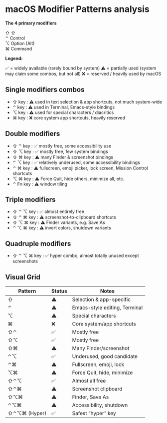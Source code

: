 
# macOS Modifier Patterns analysis

**The 4 primary modifiers**

⇧ ⇧  
⌃ Control  
⌥ Option (Alt)  
⌘ Command  

**Legend:**

✅ = widely available (rarely bound by system)
⚠️ = partially used (system may claim some combos, but not all)
❌ = reserved / heavily used by macOS

## Single modifiers combos

- ⇧ key : ⚠️ used in text selection & app shortcuts, not much system-wide
- ⌃ key : ⚠️ used in Terminal, Emacs-style bindings
- ⌥ key : ⚠️ used for special characters / diacritics
- ⌘ key : ❌ core system app shortcuts, heavily reserved

## Double modifiers

- ⇧ ⌃ key : ✅ mostly free, some accessibility use
- ⇧ ⌥ key : ✅ mostly free, few system bindings
- ⇧ ⌘ key : ⚠️ many Finder & screenshot bindings
- ⌃ ⌥ key : ✅ relatively underused, some accessibility bindings
- ⌃ ⌘ key : ⚠️ fullscreen, emoji picker, lock screen, Mission Control shortcuts
- ⌥ ⌘ key : ⚠️ Force Quit, hide others, minimize all, etc.
- ⌃ Fn key : ⚠️ window tiling 

## Triple modifiers

- ⇧ ⌃ ⌥ key : ✅ almost entirely free
- ⇧ ⌃ ⌘ key : ⚠️ screenshot-to-clipboard shortcuts
- ⇧ ⌥ ⌘ key : ⚠️ Finder variants, e.g. Save As
- ⌃ ⌥ ⌘ key : ⚠️ invert colors, shutdown variants

## Quadruple modifiers

- ⇧ ⌃ ⌥ ⌘ key : ✅ hyper combo, almost totally unused except screenshots

## Visual Grid
| Pattern	| Status | Notes |
|---------|--------|-------|
|⇧|	⚠️|	Selection & app-specific |
|⌃|	⚠️|	Emacs-style editing, Terminal |
|⌥|	⚠️|	Special characters |
|⌘|	❌|	Core system/app shortcuts |
|⇧⌃|	✅|	Mostly free |
|⇧⌥|	✅|	Mostly free |
|⇧⌘|	⚠️|	Many Finder/screenshot |
|⌃⌥|	✅|	Underused, good candidate |
|⌃⌘|	⚠️|	Fullscreen, emoji, lock |
|⌥⌘|	⚠️|	Force Quit, hide, minimize |
|⇧⌃⌥|	✅|	Almost all free |
|⇧⌃⌘|	⚠️|	Screenshot clipboard |
|⇧⌥⌘|	⚠️|	Finder, Save As |
|⌃⌥⌘|	⚠️|	Accessibility, shutdown |
|⇧⌃⌥⌘ (Hyper) |	✅	| Safest “hyper” key |

